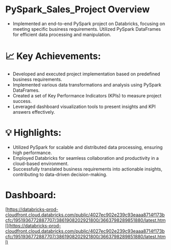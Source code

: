 # PySpark_Sales_Project Overview
- Implemented an end-to-end PySpark project on Databricks, focusing on meeting specific business requirements. Utilized PySpark DataFrames for efficient data processing and manipulation.

# 📈 Key Achievements:

- Developed and executed project implementation based on predefined business requirements.
- Implemented various data transformations and analysis using PySpark DataFrames.
- Created a set of Key Performance Indicators (KPIs) to measure project success.
- Leveraged dashboard visualization tools to present insights and KPI answers effectively.

# 💡 Highlights:

- Utilized PySpark for scalable and distributed data processing, ensuring high performance.
- Employed Databricks for seamless collaboration and productivity in a cloud-based environment.
- Successfully translated business requirements into actionable insights, contributing to data-driven decision-making.

# Dashboard:
[https://databricks-prod-cloudfront.cloud.databricks.com/public/4027ec902e239c93eaaa8714f173bcfc/1951936772887707/3861908202921800/3663798289851880/latest.html](https://databricks-prod-cloudfront.cloud.databricks.com/public/4027ec902e239c93eaaa8714f173bcfc/1951936772887707/3861908202921800/3663798289851880/latest.html)

